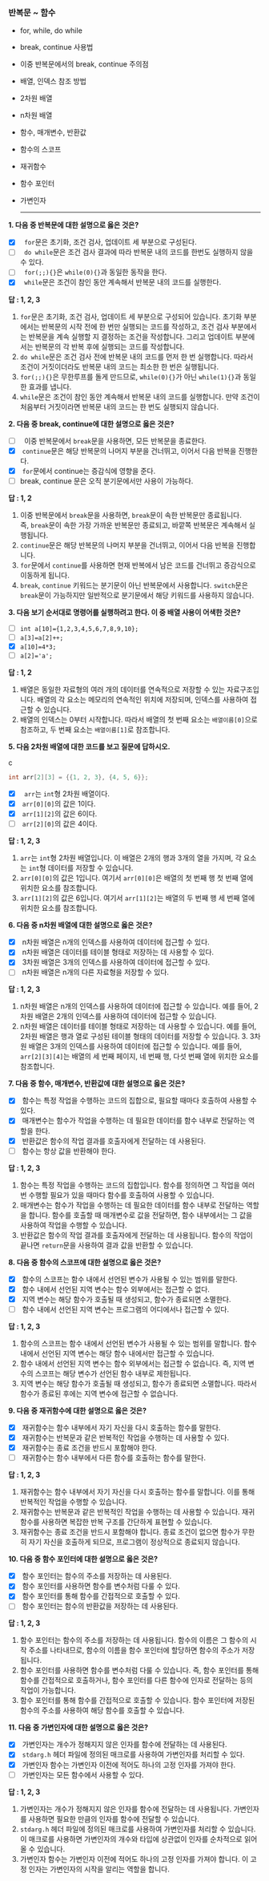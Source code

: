 ### 반복문 ~ 함수

- for, while, do while
- break, continue 사용법
- 이중 반복문에서의 break, continue 주의점
- 배열, 인덱스 참조 방법
- 2차원 배열
- n차원 배열
- 함수, 매개변수, 반환값
- 함수의 스코프
- 재귀함수
- 함수 포인터
- 가변인자


  ---
**1. 다음 중 반복문에 대한 설명으로 옳은 것은?**

- [x]   `for`문은 초기화, 조건 검사, 업데이트 세 부분으로 구성된다.
- [ ]   `do while`문은 조건 검사 결과에 따라 반복문 내의 코드를 한번도 실행하지 않을 수 있다.
- [ ]   `for(;;){}`은 `while(0){}`과 동일한 동작을 한다.
- [x]   `while`문은 조건이 참인 동안 계속해서 반복문 내의 코드를 실행한다.

**답 : 1, 2, 3**

1. `for`문은 초기화, 조건 검사, 업데이트 세 부분으로 구성되어 있습니다. 초기화 부분에서는 반복문의 시작 전에 한 번만 실행되는 코드를 작성하고, 조건 검사 부분에서는 반복문을 계속 실행할 지 결정하는 조건을 작성합니다. 그리고 업데이트 부분에서는 반복문의 각 반복 후에 실행되는 코드를 작성합니다.
2. `do while`문은 조건 검사 전에 반복문 내의 코드를 먼저 한 번 실행합니다. 따라서 조건이 거짓이더라도 반복문 내의 코드는 최소한 한 번은 실행됩니다.
3. `for(;;){}`은 무한루프를 돌게 만드므로,  `while(0){}`가 아닌 `while(1){}`과 동일한 효과를 냅니다.
4. `while`문은 조건이 참인 동안 계속해서 반복문 내의 코드를 실행합니다. 만약 조건이 처음부터 거짓이라면 반복문 내의 코드는 한 번도 실행되지 않습니다.


**2. 다음 중 break, continue에 대한 설명으로 옳은 것은?**

- [ ]   이중 반복문에서 `break`문을 사용하면, 모든 반복문을 종료한다.
- [x]  `continue`문은 해당 반복문의 나머지 부분을 건너뛰고, 이어서 다음 반복을 진행한다.
- [x]  `for`문에서 continue는 증감식에 영향을 준다.
- [ ] break, continue 문은 오직 분기문에서만 사용이 가능하다.

**답 : 1, 2**

1. 이중 반복문에서 `break`문을 사용하면, `break`문이 속한 반복문만 종료됩니다. 즉, `break`문이 속한 가장 가까운 반복문만 종료되고, 바깥쪽 반복문은 계속해서 실행됩니다.
2. `continue`문은 해당 반복문의 나머지 부분을 건너뛰고, 이어서 다음 반복을 진행합니다. 
3. `for`문에서 `continue`를 사용하면 현재 반복에서 남은 코드를 건너뛰고 증감식으로 이동하게 됩니다.
4. `break`, `continue` 키워드는 분기문이 아닌 반복문에서 사용합니다. `switch`문은 `break`문이 가능하지만 일반적으로 분기문에서 해당 키워드를 사용하지 않습니다.

**3. 다음 보기 순서대로 명령어를 실행하려고 한다. 이 중 배열 사용이 어색한 것은?**

- [ ] `int a[10]={1,2,3,4,5,6,7,8,9,10};`
- [ ] `a[3]=a[2]++;`
- [x] `a[10]=4*3;`
- [ ] `a[2]='a';`

**답 : 1, 2**

1. 배열은 동일한 자료형의 여러 개의 데이터를 연속적으로 저장할 수 있는 자료구조입니다. 배열의 각 요소는 메모리의 연속적인 위치에 저장되며, 인덱스를 사용하여 접근할 수 있습니다.
2. 배열의 인덱스는 0부터 시작합니다. 따라서 배열의 첫 번째 요소는 `배열이름[0]`으로 참조하고, 두 번째 요소는 `배열이름[1]`로 참조합니다.

**5. 다음 2차원 배열에 대한 코드를 보고 질문에 답하시오.**

c

```c
int arr[2][3] = {{1, 2, 3}, {4, 5, 6}};
```

- [x]   `arr`는 `int`형 2차원 배열이다.
- [x]  `arr[0][0]`의 값은 1이다.
- [x]  `arr[1][2]`의 값은 6이다.
- [ ]  `arr[2][0]`의 값은 4이다.

**답 : 1, 2, 3**

1. `arr`는 `int`형 2차원 배열입니다. 이 배열은 2개의 행과 3개의 열을 가지며, 각 요소는 `int`형 데이터를 저장할 수 있습니다.
2. `arr[0][0]`의 값은 1입니다. 여기서 `arr[0][0]`은 배열의 첫 번째 행 첫 번째 열에 위치한 요소를 참조합니다.
3. `arr[1][2]`의 값은 6입니다. 여기서 `arr[1][2]`는 배열의 두 번째 행 세 번째 열에 위치한 요소를 참조합니다.

**6. 다음 중 n차원 배열에 대한 설명으로 옳은 것은?**

- [x]  n차원 배열은 n개의 인덱스를 사용하여 데이터에 접근할 수 있다.
- [x]  n차원 배열은 데이터를 테이블 형태로 저장하는 데 사용할 수 있다.
- [x]  3차원 배열은 3개의 인덱스를 사용하여 데이터에 접근할 수 있다.
- [ ]  n차원 배열은 n개의 다른 자료형을 저장할 수 있다.

**답 : 1, 2, 3**

1. n차원 배열은 n개의 인덱스를 사용하여 데이터에 접근할 수 있습니다. 예를 들어, 2차원 배열은 2개의 인덱스를 사용하여 데이터에 접근할 수 있습니다.
2. n차원 배열은 데이터를 테이블 형태로 저장하는 데 사용할 수 있습니다. 예를 들어, 2차원 배열은 행과 열로 구성된 테이블 형태의 데이터를 저장할 수 있습니다. 3. 3차원 배열은 3개의 인덱스를 사용하여 데이터에 접근할 수 있습니다. 예를 들어, `arr[2][3][4]`는 배열의 세 번째 페이지, 네 번째 행, 다섯 번째 열에 위치한 요소를 참조합니다.

**7. 다음 중 함수, 매개변수, 반환값에 대한 설명으로 옳은 것은?**

- [x]  함수는 특정 작업을 수행하는 코드의 집합으로, 필요할 때마다 호출하여 사용할 수 있다.
- [x]  매개변수는 함수가 작업을 수행하는 데 필요한 데이터를 함수 내부로 전달하는 역할을 한다.
- [x]  반환값은 함수의 작업 결과를 호출자에게 전달하는 데 사용된다.
- [ ]  함수는 항상 값을 반환해야 한다.

**답 : 1, 2, 3**

1. 함수는 특정 작업을 수행하는 코드의 집합입니다. 함수를 정의하면 그 작업을 여러 번 수행할 필요가 있을 때마다 함수를 호출하여 사용할 수 있습니다.
2. 매개변수는 함수가 작업을 수행하는 데 필요한 데이터를 함수 내부로 전달하는 역할을 합니다. 함수를 호출할 때 매개변수로 값을 전달하면, 함수 내부에서는 그 값을 사용하여 작업을 수행할 수 있습니다.
3. 반환값은 함수의 작업 결과를 호출자에게 전달하는 데 사용됩니다. 함수의 작업이 끝나면 `return`문을 사용하여 결과 값을 반환할 수 있습니다.

**8. 다음 중 함수의 스코프에 대한 설명으로 옳은 것은?**

- [x]  함수의 스코프는 함수 내에서 선언된 변수가 사용될 수 있는 범위를 말한다.
- [x]  함수 내에서 선언된 지역 변수는 함수 외부에서는 접근할 수 없다.
- [x]  지역 변수는 해당 함수가 호출될 때 생성되고, 함수가 종료되면 소멸한다.
- [ ]  함수 내에서 선언된 지역 변수는 프로그램의 어디에서나 접근할 수 있다.

**답 : 1, 2, 3**

1. 함수의 스코프는 함수 내에서 선언된 변수가 사용될 수 있는 범위를 말합니다. 함수 내에서 선언된 지역 변수는 해당 함수 내에서만 접근할 수 있습니다.
2. 함수 내에서 선언된 지역 변수는 함수 외부에서는 접근할 수 없습니다. 즉, 지역 변수의 스코프는 해당 변수가 선언된 함수 내부로 제한됩니다.
3. 지역 변수는 해당 함수가 호출될 때 생성되고, 함수가 종료되면 소멸합니다. 따라서 함수가 종료된 후에는 지역 변수에 접근할 수 없습니다.

**9. 다음 중 재귀함수에 대한 설명으로 옳은 것은?**

- [x]  재귀함수는 함수 내부에서 자기 자신을 다시 호출하는 함수를 말한다.
- [x]  재귀함수는 반복문과 같은 반복적인 작업을 수행하는 데 사용할 수 있다.
- [x]  재귀함수는 종료 조건을 반드시 포함해야 한다.
- [ ]  재귀함수는 함수 내부에서 다른 함수를 호출하는 함수를 말한다.

**답 : 1, 2, 3**

1. 재귀함수는 함수 내부에서 자기 자신을 다시 호출하는 함수를 말합니다. 이를 통해 반복적인 작업을 수행할 수 있습니다.
2. 재귀함수는 반복문과 같은 반복적인 작업을 수행하는 데 사용할 수 있습니다. 재귀함수를 사용하면 복잡한 반복 구조를 간단하게 표현할 수 있습니다.
3. 재귀함수는 종료 조건을 반드시 포함해야 합니다. 종료 조건이 없으면 함수가 무한히 자기 자신을 호출하게 되므로, 프로그램이 정상적으로 종료되지 않습니다.

**10. 다음 중 함수 포인터에 대한 설명으로 옳은 것은?**

- [x]  함수 포인터는 함수의 주소를 저장하는 데 사용된다.
- [x]  함수 포인터를 사용하면 함수를 변수처럼 다룰 수 있다.
- [x]  함수 포인터를 통해 함수를 간접적으로 호출할 수 있다.
- [ ]  함수 포인터는 함수의 반환값을 저장하는 데 사용된다.

**답 : 1, 2, 3**

1. 함수 포인터는 함수의 주소를 저장하는 데 사용됩니다. 함수의 이름은 그 함수의 시작 주소를 나타내므로, 함수의 이름을 함수 포인터에 할당하면 함수의 주소가 저장됩니다.
2. 함수 포인터를 사용하면 함수를 변수처럼 다룰 수 있습니다. 즉, 함수 포인터를 통해 함수를 간접적으로 호출하거나, 함수 포인터를 다른 함수에 인자로 전달하는 등의 작업이 가능합니다.
3. 함수 포인터를 통해 함수를 간접적으로 호출할 수 있습니다. 함수 포인터에 저장된 함수의 주소를 사용하여 해당 함수를 호출할 수 있습니다.

**11. 다음 중 가변인자에 대한 설명으로 옳은 것은?**

- [x]  가변인자는 개수가 정해지지 않은 인자를 함수에 전달하는 데 사용된다.
- [x]  `stdarg.h` 헤더 파일에 정의된 매크로를 사용하여 가변인자를 처리할 수 있다.
- [x]  가변인자 함수는 가변인자 이전에 적어도 하나의 고정 인자를 가져야 한다.
- [ ]  가변인자는 모든 함수에서 사용할 수 있다.

**답 : 1, 2, 3**

1. 가변인자는 개수가 정해지지 않은 인자를 함수에 전달하는 데 사용됩니다. 가변인자를 사용하면 필요한 만큼의 인자를 함수에 전달할 수 있습니다.
2. `stdarg.h` 헤더 파일에 정의된 매크로를 사용하여 가변인자를 처리할 수 있습니다. 이 매크로를 사용하면 가변인자의 개수와 타입에 상관없이 인자를 순차적으로 읽어올 수 있습니다.
3. 가변인자 함수는 가변인자 이전에 적어도 하나의 고정 인자를 가져야 합니다. 이 고정 인자는 가변인자의 시작을 알리는 역할을 합니다.